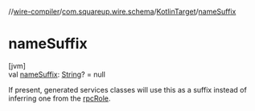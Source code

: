 //[wire-compiler](../../../index.md)/[com.squareup.wire.schema](../index.md)/[KotlinTarget](index.md)/[nameSuffix](name-suffix.md)

# nameSuffix

[jvm]\
val [nameSuffix](name-suffix.md): [String](https://kotlinlang.org/api/latest/jvm/stdlib/kotlin/-string/index.html)? = null

If present, generated services classes will use this as a suffix instead of inferring one from the [rpcRole](rpc-role.md).
